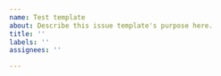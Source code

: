 ```yaml
---
name: Test template
about: Describe this issue template's purpose here.
title: ''
labels: ''
assignees: ''

---
```



